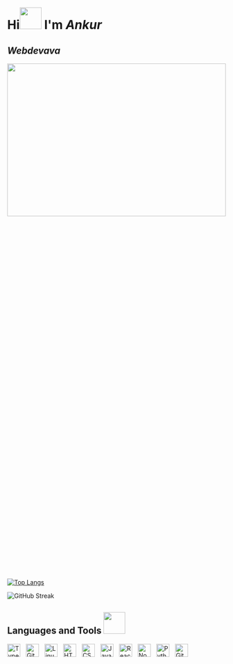 # Hi<img src="https://media0.giphy.com/media/Q73tw53AU8VM83ao9B/giphy.gif?cid=ecf05e476jeo2bjg7u0hqpb6rbanszdwxpa1tf9yznn6lw1l&rid=giphy.gif&ct=s" width="50"> I'm _Ankur_

## _Webdevava_



<img src="https://media2.giphy.com/media/Qo2dupDib32rkTY4hX/giphy.gif?cid=ecf05e479hp9jci8hej5l04khn52am7qgbelerso37o612ka&ep=v1_gifs_related&rid=giphy.gif&ct=s" width="100%" height="30%">


[![Top Langs](https://github-readme-stats.vercel.app/api/top-langs/?username=Webdevava&theme=vision-friendly-dark&layout=large&border_radius=50%)](https://github.com/Webdevava/github-readme-stats)



![GitHub Streak](https://streak-stats.demolab.com?user=Webdevava&theme=highcontrast&border_radius=50)



## Languages and Tools <img src="https://media1.giphy.com/media/HLRFBBWONDgvD7qhlH/giphy.gif?cid=ecf05e47ze01e012ydcotvpolq7n5i1hv9kz6wbinlvv6863&rid=giphy.gif&ct=s" width="50">


<img align="left" alt="TypeScript" width="30px" style="padding-right:10px;" src="https://cdn.jsdelivr.net/gh/devicons/devicon/icons/typescript/typescript-plain.svg" />
<img align="left" alt="Git" width="30px" style="padding-right:10px;" src="https://cdn.jsdelivr.net/gh/devicons/devicon/icons/git/git-original.svg" />
<img align="left" alt="Linux" width="30px" style="padding-right:10px;" src="https://cdn.jsdelivr.net/gh/devicons/devicon/icons/linux/linux-original.svg" />
<img align="left" alt="HTML" width="30px" style="padding-right:10px;" src="https://cdn.jsdelivr.net/gh/devicons/devicon/icons/html5/html5-plain.svg" />
<img align="left" alt="CSS" width="30px" style="padding-right:10px;" src="https://cdn.jsdelivr.net/gh/devicons/devicon/icons/css3/css3-plain.svg" />
<img align="left" alt="JavaScript" width="30px" style="padding-right:10px;" src="https://cdn.jsdelivr.net/gh/devicons/devicon/icons/javascript/javascript-plain.svg" />
<img align="left" alt="React" width="30px" style="padding-right:10px;" src="https://cdn.jsdelivr.net/gh/devicons/devicon/icons/react/react-original.svg" />
<img align="left" alt="NodeJS" width="30px" style="padding-right:10px;" src="https://cdn.jsdelivr.net/gh/devicons/devicon/icons/nodejs/nodejs-original.svg" />
<img align="left" alt="Python" width="30px" style="padding-right:10px;" src="https://cdn.jsdelivr.net/gh/devicons/devicon/icons/python/python-plain.svg" />
<img align="left" alt="GitHub" width="30px" style="padding-right:10px;" src="https://cdn.jsdelivr.net/gh/devicons/devicon/icons/github/github-original.svg" />

 
